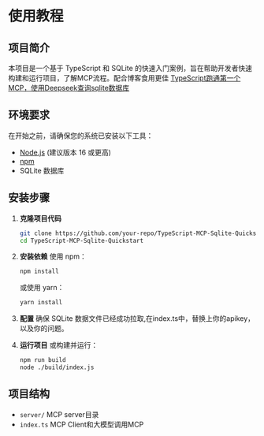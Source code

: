 # 使用教程

## 项目简介
本项目是一个基于 TypeScript 和 SQLite 的快速入门案例，旨在帮助开发者快速构建和运行项目，了解MCP流程。配合博客食用更佳
[TypeScript跑通第一个MCP，使用Deepseek查询sqlite数据库](https://mirror.xyz/linsoap.eth/2dhU-98UxChCgGLohuW6CYEPdpD-ZWCCikJd48MVCOg)

## 环境要求
在开始之前，请确保您的系统已安装以下工具：
- [Node.js](https://nodejs.org/) (建议版本 16 或更高)
- [npm](https://www.npmjs.com/)
- SQLite 数据库

## 安装步骤

1. **克隆项目代码**
    ```bash
    git clone https://github.com/your-repo/TypeScript-MCP-Sqlite-Quickstart.git
    cd TypeScript-MCP-Sqlite-Quickstart
    ```

2. **安装依赖**
    使用 npm：
    ```bash
    npm install
    ```
    或使用 yarn：
    ```bash
    yarn install
    ```

3. **配置**
    确保 SQLite 数据文件已经成功拉取,在index.ts中，替换上你的apikey，以及你的问题。

4. **运行项目**
    或构建并运行：
    ```bash
    npm run build
    node ./build/index.js
    ```

## 项目结构
- `server/` MCP server目录
- `index.ts` MCP Client和大模型调用MCP
